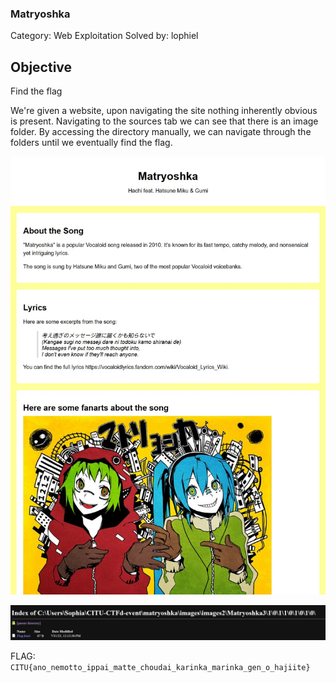 ### Matryoshka

Category: Web Exploitation
Solved by: lophiel

## Objective

Find the flag

We're given a website, upon navigating the site nothing inherently obvious is present. Navigating to the sources tab we can see that there is an image folder. By accessing the directory manually, we can navigate through the folders until we eventually find the flag.

![Screenshot of Website](1.jpg)

![File directory](2.jpg)

FLAG: `CITU{ano_nemotto_ippai_matte_choudai_karinka_marinka_gen_o_hajiite}`
